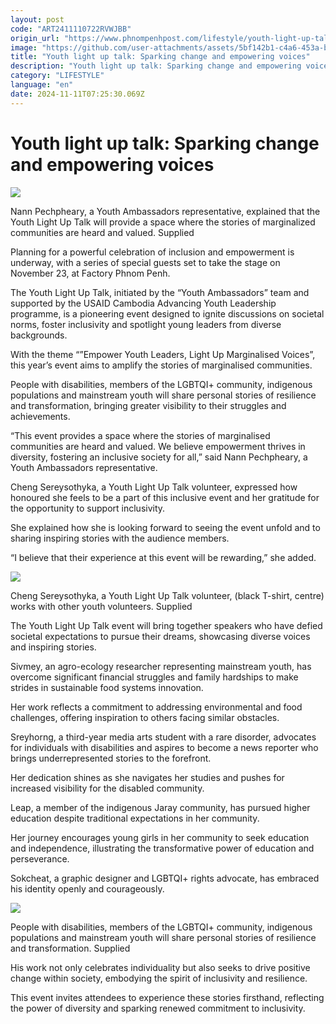 ```yaml
---
layout: post
code: "ART2411110722RVWJBB"
origin_url: "https://www.phnompenhpost.com/lifestyle/youth-light-up-talk-sparking-change-and-empowering-voices"
image: "https://github.com/user-attachments/assets/5bf142b1-c4a6-453a-b410-bf2d82645a2b"
title: "Youth light up talk: Sparking change and empowering voices"
description: "​​Youth light up talk: Sparking change and empowering voices​"
category: "LIFESTYLE"
language: "en"
date: 2024-11-11T07:25:30.069Z
---
```


# Youth light up talk: Sparking change and empowering voices

![](https://github.com/user-attachments/assets/56884900-ea64-4060-939e-1b2d8b249b71)

Nann Pechpheary, a Youth Ambassadors representative, explained that the Youth Light Up Talk will provide a space where the stories of marginalized communities are heard and valued. Supplied

Planning for a powerful celebration of inclusion and empowerment is underway, with a series of special guests set to take the stage on November 23, at Factory Phnom Penh.

The Youth Light Up Talk, initiated by the “Youth Ambassadors” team and supported by the USAID Cambodia Advancing Youth Leadership programme, is a pioneering event designed to ignite discussions on societal norms, foster inclusivity and spotlight young leaders from diverse backgrounds.

With the theme “”Empower Youth Leaders, Light Up Marginalised Voices”, this year’s event aims to amplify the stories of marginalised communities. 

People with disabilities, members of the LGBTQI+ community, indigenous populations and mainstream youth will share personal stories of resilience and transformation, bringing greater visibility to their struggles and achievements.

“This event provides a space where the stories of marginalised communities are heard and valued. We believe empowerment thrives in diversity, fostering an inclusive society for all,” said Nann Pechpheary, a Youth Ambassadors representative.

Cheng Sereysothyka, a Youth Light Up Talk volunteer, expressed how honoured she feels to be a part of this inclusive event and her gratitude for the opportunity to support inclusivity. 

She explained how she is looking forward to seeing the event unfold and to sharing inspiring stories with the audience members.

“I believe that their experience at this event will be rewarding,” she added.

![](https://github.com/user-attachments/assets/509fe716-57f1-4ddf-8501-06510d913823)

Cheng Sereysothyka, a Youth Light Up Talk volunteer, (black T-shirt, centre) works with other youth volunteers. Supplied

The Youth Light Up Talk event will bring together speakers who have defied societal expectations to pursue their dreams, showcasing diverse voices and inspiring stories.

Sivmey, an agro-ecology researcher representing mainstream youth, has overcome significant financial struggles and family hardships to make strides in sustainable food systems innovation. 

Her work reflects a commitment to addressing environmental and food challenges, offering inspiration to others facing similar obstacles.

Sreyhorng, a third-year media arts student with a rare disorder, advocates for individuals with disabilities and aspires to become a news reporter who brings underrepresented stories to the forefront. 

Her dedication shines as she navigates her studies and pushes for increased visibility for the disabled community.

Leap, a member of the indigenous Jaray community, has pursued higher education despite traditional expectations in her community.

Her journey encourages young girls in her community to seek education and independence, illustrating the transformative power of education and perseverance.

Sokcheat, a graphic designer and LGBTQI+ rights advocate, has embraced his identity openly and courageously. 

![](https://github.com/user-attachments/assets/e33844f3-7c90-4893-b193-1e01245ea0ca)

People with disabilities, members of the LGBTQI+ community, indigenous populations and mainstream youth will share personal stories of resilience and transformation. Supplied

His work not only celebrates individuality but also seeks to drive positive change within society, embodying the spirit of inclusivity and resilience.

This event invites attendees to experience these stories firsthand, reflecting the power of diversity and sparking renewed commitment to inclusivity.
